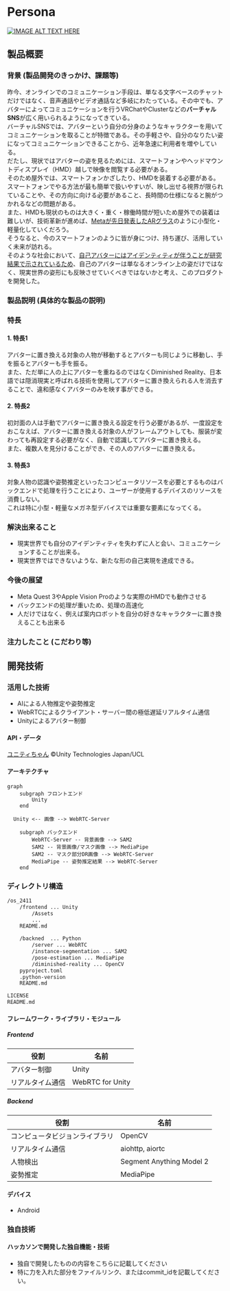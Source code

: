# Persona

[![IMAGE ALT TEXT HERE](https://jphacks.com/wp-content/uploads/2024/07/JPHACKS2024_ogp.jpg)](https://www.youtube.com/watch?v=DZXUkEj-CSI)

## 製品概要

### 背景 (製品開発のきっかけ、課題等)

昨今、オンラインでのコミュニケーション手段は、単なる文字ベースのチャットだけではなく、音声通話やビデオ通話など多岐にわたっている。その中でも、アバターによってコミュニケーションを行うVRChatやClusterなどの**バーチャルSNS**が広く用いられるようになってきている。  
バーチャルSNSでは、アバターという自分の分身のようなキャラクターを用いてコミュニケーションを取ることが特徴である。その手軽さや、自分のなりたい姿になってコミュニケーションできることから、近年急速に利用者を増やしている。  
だたし、現状ではアバターの姿を見るためには、スマートフォンやヘッドマウントディスプレイ（HMD）越しで映像を閲覧する必要がある。  
そのため屋外では、スマートフォンかざしたり、HMDを装着する必要がある。  
スマートフォンでやる方法が最も簡単で扱いやすいが、映し出せる視界が限られていることや、その方向に向ける必要があること、長時間の仕様になると腕がつかれるなどの問題がある。  
また、HMDも現状のものは大きく・重く・稼働時間が短いため屋外での装着は難しいが、技術革新が進めば、[Metaが先日発表したARグラス](https://about.fb.com/ja/news/2024/09/orion-ar-glasses-augmented-reality)のように小型化・軽量化していくだろう。  
そうなると、今のスマートフォンのように皆が身につけ、持ち運び、活用していく未来が訪れる。  
そのような社会において、[自己アバターにはアイデンティティが伴うことが研究結果で示されているため](https://youtu.be/rya1SeMBkxY?si=YZT4k3EongY9GBV6&t=186)、自己のアバターは単なるオンライン上の姿だけではなく、現実世界の姿形にも反映させていくべきではないかと考え、このプロダクトを開発した。  

### 製品説明 (具体的な製品の説明)

### 特長

#### 1. 特長1

アバターに置き換える対象の人物が移動するとアバターも同じように移動し、手を振るとアバターも手を振る。  
また、ただ単に人の上にアバターを重ねるのではなくDiminished Reality、日本語では隠消現実と呼ばれる技術を使用してアバターに置き換えられる人を消去することで、違和感なくアバターのみを映す事ができる。  

#### 2. 特長2

初対面の人は手動でアバターに置き換える設定を行う必要があるが、一度設定をおこなえば、アバターに置き換える対象の人がフレームアウトしても、服装が変わっても再設定する必要がなく、自動で認識してアバターに置き換える。  
また、複数人を見分けることができ、その人のアバターに置き換える。  

#### 3. 特長3

対象人物の認識や姿勢推定といったコンピュータリソースを必要とするものはバックエンドで処理を行うことにより、ユーザーが使用するデバイスのリソースを消費しない。  
これは特に小型・軽量なメガネ型デバイスでは重要な要素になってくる。  

### 解決出来ること

* 現実世界でも自分のアイデンティティを失わずに人と会い、コミュニケーションすることが出来る。  
* 現実世界ではできないような、新たな形の自己実現を達成できる。  

### 今後の展望

* Meta Quest 3やApple Vision Proのような実際のHMDでも動作させる
* バックエンドの処理が重いため、処理の高速化
* 人だけではなく、例えば案内ロボットを自分の好きなキャラクターに置き換えることも出来る

### 注力したこと (こだわり等)

## 開発技術

### 活用した技術

* AIによる人物推定や姿勢推定
* WebRTCによるクライアント・サーバー間の極低遅延リアルタイム通信
* Unityによるアバター制御

#### API・データ

[ユニティちゃん](https://unity-chan.com)
©Unity Technologies Japan/UCL

#### アーキテクチャ

```mermaid
graph
    subgraph フロントエンド
        Unity
    end
        
  Unity <-- 画像 --> WebRTC-Server
        
    subgraph バックエンド
        WebRTC-Server -- 背景画像 --> SAM2
        SAM2 -- 背景画像/マスク画像 --> MediaPipe
        SAM2 -- マスク部分DR画像 --> WebRTC-Server
        MediaPipe -- 姿勢推定結果 --> WebRTC-Server
    end
```

### ディレクトリ構造

```txt
/os_2411
    /frontend ... Unity
        /Assets
        ...
    README.md

    /backned  ... Python
        /server ... WebRTC
        /instance-segmentation ... SAM2
        /pose-estimation ... MediaPipe
        /diminished-reality ... OpenCV
    pyproject.toml
    .python-version
    README.md

LICENSE
README.md
```

#### フレームワーク・ライブラリ・モジュール

##### Frontend

| 役割 | 名前 |
| - | - |
| アバター制御 | Unity |
| リアルタイム通信 | WebRTC for Unity |

##### Backend

| 役割 | 名前 |
| - | - |
| コンピュータビジョンライブラリ| OpenCV |
| リアルタイム通信 | aiohttp, aiortc |
| 人物検出 | Segment Anything Model 2 |
| 姿勢推定 | MediaPipe |

#### デバイス

* Android

### 独自技術

#### ハッカソンで開発した独自機能・技術

* 独自で開発したものの内容をこちらに記載してください
* 特に力を入れた部分をファイルリンク、またはcommit_idを記載してください。
